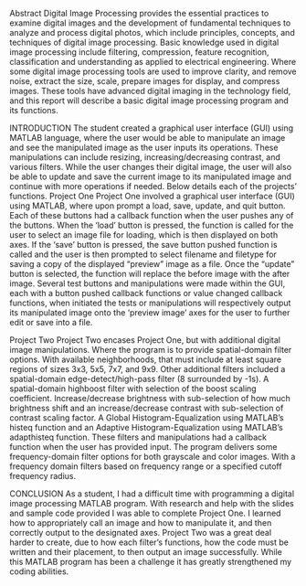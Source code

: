Abstract
	Digital Image Processing provides the essential practices to examine digital images and the development of fundamental techniques to analyze and process digital photos, which include principles, concepts, and techniques of digital image processing. Basic knowledge used in digital image processing include filtering, compression, feature recognition, classification and understanding as applied to electrical engineering. Where some digital image processing tools are used to improve clarity, and remove noise, extract the size, scale, prepare images for display, and compress images. These tools have advanced digital imaging in the technology field, and this report will describe a basic digital image processing program and its functions. 


INTRODUCTION
	The student created a graphical user interface (GUI) using MATLAB language, where the user would be able to manipulate an image and see the manipulated image as the user inputs its operations. These manipulations can include resizing, increasing/decreasing contrast, and various filters. While the user changes their digital image, the user will also be able to update and save the current image to its manipulated image and continue with more operations if needed. Below details each of the projects’ functions. 
Project One
Project One involved a graphical user interface (GUI) using MATLAB, where upon prompt a load, save, update, and quit button. Each of these buttons had a callback function when the user pushes any of the buttons. When the ‘load’ button is pressed, the function is called for the user to select an image file for loading, which is then displayed on both axes. If the ‘save’ button is pressed, the save button pushed function is called and the user is then prompted to select filename and filetype for saving a copy of the displayed “preview” image as a file.  Once the “update” button is selected, the function will replace the before image with the after image. Several test buttons and manipulations were made within the GUI, each with a button pushed callback functions or value changed callback functions, when initiated the tests or manipulations will respectively output its manipulated image onto the ‘preview image’ axes for the user to further edit or save into a file. 

Project Two
Project Two encases Project One, but with additional digital image manipulations. Where the program is to provide spatial-domain filter options. With available neighborhoods, that must include at least square regions of sizes 3x3, 5x5, 7x7, and 9x9. Other additional filters included a spatial-domain edge-detect/high-pass filter (8 surrounded by -1s). A spatial-domain highboost filter with selection of the boost scaling coefficient. Increase/decrease brightness with sub-selection of how much brightness shift and an increase/decrease contrast with sub-selection of contrast scaling factor. A Global Histogram-Equalization using MATLAB’s histeq function and an Adaptive Histogram-Equalization using MATLAB’s adapthisteq function. These filters and manipulations had a callback function when the user has provided input. The program delivers some frequency-domain filter options for both grayscale and color images. With a frequency domain filters based on frequency range or a specified cutoff frequency radius. 

CONCLUSION
As a student, I had a difficult time with programming a digital image processing MATLAB program. With research and help with the slides and sample code provided I was able to complete Project One. I learned how to appropriately call an image and how to manipulate it, and then correctly output to the designated axes. Project Two was a great deal harder to create, due to how each filter’s functions, how the code must be written and their placement, to then output an image successfully. While this MATLAB program has been a challenge it has greatly strengthened my coding abilities.

